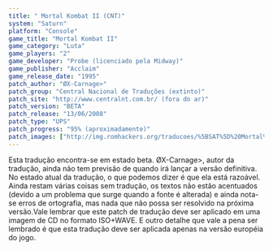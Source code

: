 ```yaml
---
title: " Mortal Kombat II (CNT)"
system: "Saturn"
platform: "Console"
game_title: "Mortal Kombat II"
game_category: "Luta"
game_players: "2"
game_developer: "Probe (licenciado pela Midway)"
game_publisher: "Acclaim"
game_release_date: "1995"
patch_author: "ØX-Carnage>"
patch_group: "Central Nacional de Traduções (extinto)"
patch_site: "http://www.centralnt.com.br/ (fora do ar)"
patch_version: "BETA"
patch_release: "13/06/2008"
patch_type: "UPS"
patch_progress: "95% (aproximadamente)"
patch_images: ["http://img.romhackers.org/traducoes/%5BSAT%5D%20Mortal%20Kombat%20II%20-%20CNT%20-%201.png","http://img.romhackers.org/traducoes/%5BSAT%5D%20Mortal%20Kombat%20II%20-%20CNT%20-%202.png","http://img.romhackers.org/traducoes/%5BSAT%5D%20Mortal%20Kombat%20II%20-%20CNT%20-%203.png"]
---
```

Esta tradução encontra-se em estado beta. ØX-Carnage>, autor da tradução, ainda não tem previsão de quando irá lançar a versão definitiva. No estado atual da tradução, o que podemos dizer é que ela está razoável. Ainda restam várias coisas sem tradução, os textos não estão acentuados (devido a um problema que surge quando a fonte é alterada) e ainda nota-se erros de ortografia, mas nada que não possa ser resolvido na próxima versão.Vale lembrar que este patch de tradução deve ser aplicado em uma imagem de CD no formato ISO+WAVE. E outro detalhe que vale a pena ser lembrado é que esta tradução deve ser aplicada apenas na versão européia do jogo.